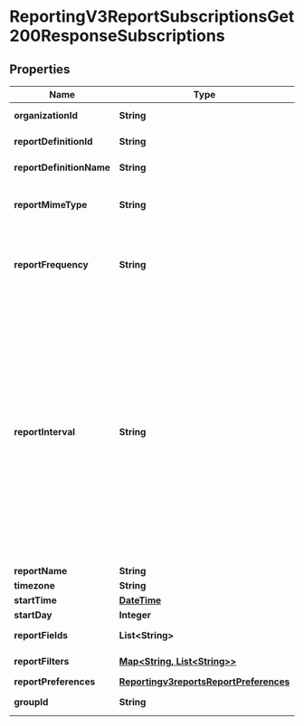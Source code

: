 
# ReportingV3ReportSubscriptionsGet200ResponseSubscriptions

## Properties
Name | Type | Description | Notes
------------ | ------------- | ------------- | -------------
**organizationId** | **String** | Selected Organization Id |  [optional]
**reportDefinitionId** | **String** | Report Definition Id |  [optional]
**reportDefinitionName** | **String** | Report Definition Class |  [optional]
**reportMimeType** | **String** | Report Format                          Valid values: - application/xml - text/csv  |  [optional]
**reportFrequency** | **String** | &#39;Report Frequency&#39;   Valid values: - DAILY - WEEKLY - MONTHLY - USER_DEFINED  |  [optional]
**reportInterval** | **String** | If the reportFrequency is User-defined, reportInterval should be in **ISO 8601 time format** Please refer the following link to know more about ISO 8601 format.[Rfc Time Format](https://en.wikipedia.org/wiki/ISO_8601#Durations)  **Example time format for 2 hours and 30 Mins:**   - PT2H30M **NOTE: Do not document reportInterval field in developer center**  |  [optional]
**reportName** | **String** | Report Name |  [optional]
**timezone** | **String** | Time Zone |  [optional]
**startTime** | [**DateTime**](DateTime.md) | Start Time |  [optional]
**startDay** | **Integer** | Start Day |  [optional]
**reportFields** | **List&lt;String&gt;** | List of all fields String values |  [optional]
**reportFilters** | [**Map&lt;String, List&lt;String&gt;&gt;**](List.md) | List of filters to apply |  [optional]
**reportPreferences** | [**Reportingv3reportsReportPreferences**](Reportingv3reportsReportPreferences.md) |  |  [optional]
**groupId** | **String** | Id for the selected group. |  [optional]



